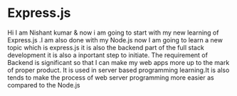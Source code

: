 # Express.js

Hi  I am Nishant kumar & now i am going to start with my new learning of Express.js .I am also done with my Node.js now I am going to learn a new topic which is express.js it is also the backend part of the full stack development it is also a inportant step to initiate.
The requirement of Backend is significant so that I can make my web apps more up to the mark of proper product.
It is used in server based programming learning.It is also tends to make the process of web server programming more easier as compared to the Node.js
